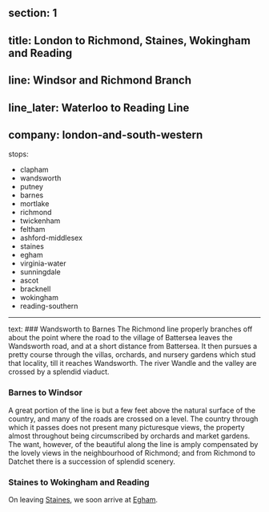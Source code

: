 ﻿section: 1
----
title: London to Richmond, Staines, Wokingham and Reading
----
line: Windsor and Richmond Branch
----
line_later: Waterloo to Reading Line
----
company: london-and-south-western
----
stops:
- clapham
- wandsworth
- putney
- barnes
- mortlake
- richmond
- twickenham
- feltham
- ashford-middlesex
- staines
- egham
- virginia-water
- sunningdale
- ascot
- bracknell
- wokingham
- reading-southern
----
text: ### Wandsworth to Barnes
The Richmond line properly branches off about the point where the road to the village of Battersea leaves the Wandsworth road, and at a short distance from Battersea. It then pursues a pretty course through the villas, orchards, and nursery gardens which stud that locality, till it reaches Wandsworth. The river Wandle and the valley are crossed by a splendid viaduct.

### Barnes to Windsor
A great portion of the line is but a few feet above the natural surface of the country, and many of the roads are crossed on a level. The country through which it passes does not present many picturesque views, the property almost throughout being circumscribed by orchards and market gardens. The want, however, of the beautiful along the line is amply compensated by the lovely views in the neighbourhood of Richmond; and from Richmond to Datchet there is a succession of splendid scenery.

### Staines to Wokingham and Reading
On leaving [Staines](/stations/staines), we soon arrive at [Egham](/stations/egham).
